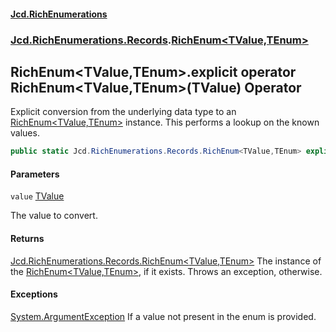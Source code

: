#### [Jcd.RichEnumerations](index.md 'index')
### [Jcd.RichEnumerations.Records](Jcd.RichEnumerations.Records.md 'Jcd.RichEnumerations.Records').[RichEnum&lt;TValue,TEnum&gt;](RichEnum_TValue,TEnum_.md 'Jcd.RichEnumerations.Records.RichEnum<TValue,TEnum>')

## RichEnum<TValue,TEnum>.explicit operator RichEnum<TValue,TEnum>(TValue) Operator

Explicit conversion from the underlying data type to an [RichEnum&lt;TValue,TEnum&gt;](RichEnum_TValue,TEnum_.md 'Jcd.RichEnumerations.Records.RichEnum<TValue,TEnum>') instance. This
performs a lookup on the known values.

```csharp
public static Jcd.RichEnumerations.Records.RichEnum<TValue,TEnum> explicit operator RichEnum<TValue,TEnum>(TValue value);
```
#### Parameters

<a name='Jcd.RichEnumerations.Records.RichEnum_TValue,TEnum_.op_ExplicitJcd.RichEnumerations.Records.RichEnum_TValue,TEnum_(TValue).value'></a>

`value` [TValue](RichEnum_TValue,TEnum_.md#Jcd.RichEnumerations.Records.RichEnum_TValue,TEnum_.TValue 'Jcd.RichEnumerations.Records.RichEnum<TValue,TEnum>.TValue')

The value to convert.

#### Returns
[Jcd.RichEnumerations.Records.RichEnum&lt;](RichEnum_TValue,TEnum_.md 'Jcd.RichEnumerations.Records.RichEnum<TValue,TEnum>')[TValue](RichEnum_TValue,TEnum_.md#Jcd.RichEnumerations.Records.RichEnum_TValue,TEnum_.TValue 'Jcd.RichEnumerations.Records.RichEnum<TValue,TEnum>.TValue')[,](RichEnum_TValue,TEnum_.md 'Jcd.RichEnumerations.Records.RichEnum<TValue,TEnum>')[TEnum](RichEnum_TValue,TEnum_.md#Jcd.RichEnumerations.Records.RichEnum_TValue,TEnum_.TEnum 'Jcd.RichEnumerations.Records.RichEnum<TValue,TEnum>.TEnum')[&gt;](RichEnum_TValue,TEnum_.md 'Jcd.RichEnumerations.Records.RichEnum<TValue,TEnum>')
The instance of the [RichEnum&lt;TValue,TEnum&gt;](RichEnum_TValue,TEnum_.md 'Jcd.RichEnumerations.Records.RichEnum<TValue,TEnum>'), if it exists. Throws an exception,
otherwise.

#### Exceptions

[System.ArgumentException](https://docs.microsoft.com/en-us/dotnet/api/System.ArgumentException 'System.ArgumentException')
If a value not present in the enum is provided.